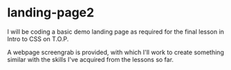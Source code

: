 # landing-page2

I will be coding a basic demo landing page as required for the final lesson in Intro to CSS on T.O.P.

A webpage screengrab is provided, with which I'll work to create something similar with the skills I've acquired from the lessons so far.